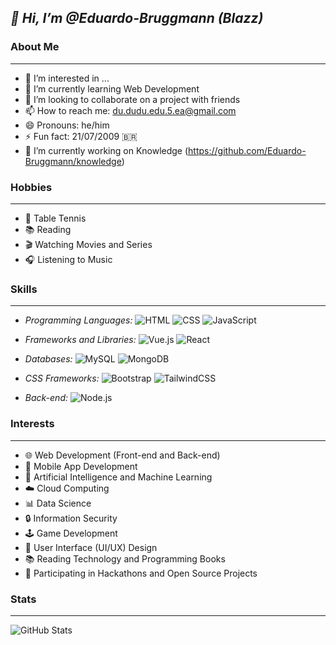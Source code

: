 ## **_👋 Hi, I’m @Eduardo-Bruggmann (Blazz)_**

### About Me
---
- 👀 I’m interested in ...
- 🌱 I’m currently learning Web Development
- 💞️ I’m looking to collaborate on a project with friends
- 📫 How to reach me: du.dudu.edu.5.ea@gmail.com
- 😄 Pronouns: he/him
- ⚡ Fun fact: 21/07/2009 🇧🇷
- 🔭 I’m currently working on Knowledge (https://github.com/Eduardo-Bruggmann/knowledge)

### Hobbies
---
- 🏓 Table Tennis
- 📚 Reading
- 🎬 Watching Movies and Series
- 🎧 Listening to Music

### Skills
---
- *Programming Languages:*
  ![HTML](https://img.shields.io/badge/HTML5-E34F26?style=for-the-badge&logo=html5&logoColor=white)
  ![CSS](https://img.shields.io/badge/CSS3-1572B6?style=for-the-badge&logo=css3&logoColor=white)
  ![JavaScript](https://img.shields.io/badge/JavaScript-F7DF1E?style=for-the-badge&logo=javascript&logoColor=black)

- *Frameworks and Libraries:*
  ![Vue.js](https://img.shields.io/badge/Vue.js-35495E?style=for-the-badge&logo=vue.js&logoColor=4FC08D)
  ![React](https://img.shields.io/badge/React-20232A?style=for-the-badge&logo=react&logoColor=61DAFB)

- *Databases:*
  ![MySQL](https://img.shields.io/badge/MySQL-4479A1?style=for-the-badge&logo=mysql&logoColor=white)
  ![MongoDB](https://img.shields.io/badge/MongoDB-47A248?style=for-the-badge&logo=mongodb&logoColor=white)

- *CSS Frameworks:*
  ![Bootstrap](https://img.shields.io/badge/Bootstrap-563D7C?style=for-the-badge&logo=bootstrap&logoColor=white)
  ![TailwindCSS](https://img.shields.io/badge/TailwindCSS-38B2AC?style=for-the-badge&logo=tailwind-css&logoColor=white)

- *Back-end:*
  ![Node.js](https://img.shields.io/badge/Node.js-339933?style=for-the-badge&logo=nodedotjs&logoColor=white)

### Interests
---
- 🌐 Web Development (Front-end and Back-end)
- 📱 Mobile App Development
- 🧠 Artificial Intelligence and Machine Learning
- ☁️ Cloud Computing
- 📊 Data Science
- 🔒 Information Security
- 🕹 Game Development
- 🎨 User Interface (UI/UX) Design
- 📚 Reading Technology and Programming Books
- 🚀 Participating in Hackathons and Open Source Projects

### Stats
---
![GitHub Stats](https://github-readme-stats.vercel.app/api?username=Eduardo-Bruggmann&show_icons=true)

<!---
Eduardo-Bruggmann/Eduardo-Bruggmann is a ✨ special ✨ repository because its `README.md` (this file) appears on your GitHub profile.
You can click the Preview link to take a look at your changes.
--->

